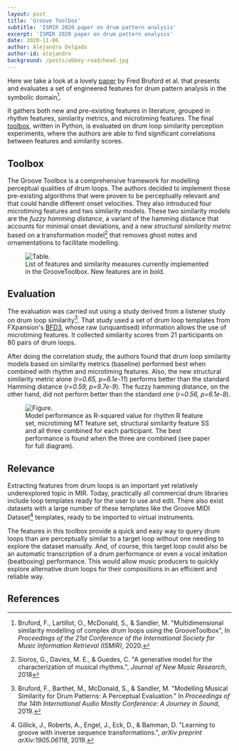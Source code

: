 ```yaml
---
layout: post
title: 'Groove Toolbox'
subtitle: 'ISMIR 2020 paper on drum pattern analysis'
excerpt: 'ISMIR 2020 paper on drum pattern analysis'
date: 2020-11-06
author: Alejandro Delgado
author-id: alejandro
background: /posts/abbey-road/head.jpg
---
```


Here we take a look at a lovely [paper](https://program.ismir2020.net/poster_2-13.html) by Fred Bruford et al. that presents and evaluates a set of engineered features for drum pattern analysis in the symbolic domain[^1].

It gathers both new and pre-existing features in literature, grouped in rhythm features, similarity metrics, and microtiming features. The final [toolbox](https://github.com/fredbru/GrooveToolbox), written in Python, is evaluated on drum loop similarity perception experiments, where the authors are able to find significant correlations between features and similarity scores.

## Toolbox

The Groove Toolbox is a comprehensive framework for modelling perceptual qualities of drum loops. The authors decided to implement those pre-existing algorithms that were proven to be perceptually relevant and that could handle different onset velocities. They also introduced four microtiming features and two similarity models. These two similarity models are the *fuzzy hamming distance*, a variant of the hamming distance that accounts for minimal onset deviations, and a new *structural similarity metric* based on a transformation model[^2] that removes ghost notes and ornamentations to facilitate modelling.

<figure class="figure w-100">
  <img src="{{ '/posts/abbey-road/table1.png' | relative_url }}" alt="Table." class="figure-img img-fluid mx-auto d-flex">
  <figcaption class="figure-caption text-center" markdown="1">
  List of features and similarity measures currently implemented in the GrooveToolbox. New features are in bold.
  </figcaption>
</figure>

## Evaluation

The evaluation was carried out using a study derived from a listener study on drum loop similarity[^3]. That study used a set of drum loop templates from FXpansion's [BFD3](https://www.fxpansion.com/products/bfd3/), whose raw (unquantised) information allows the use of microtiming features. It collected similarity scores from 21 participants on 80 pairs of drum loops.

After doing the correlation study, the authors found that drum loop similarity models based on similarity metrics (baseline) performed best when combined with rhythm and microtiming features. Also, the new structural similarity metric alone (*r=0.65, p=6.1e-11*) performs better than the standard Hamming distance (*r=0.59, p=9.7e-9*). The fuzzy hamming distance, on the other hand, did not perform better than the standard one (*r=0.56, p=6.1e-8*).

<figure class="figure w-100">
  <img src="{{ '/posts/abbey-road/figure1.png' | relative_url }}" alt="Figure." class="figure-img img-fluid mx-auto d-flex">
  <figcaption class="figure-caption text-center" markdown="1">
  Model performance as R-squared value for rhythm R feature set, microtiming MT feature set, structural similarity feature SS and all three combined for each participant. The best performance is found when the three are combined (see paper for full diagram).
  </figcaption>
</figure>

## Relevance

Extracting features from drum loops is an important yet relatively underexplored topic in MIR. Today, practically all commercial drum libraries include loop templates ready for the user to use and edit. There also exist datasets with a large number of these templates like the Groove MIDI Dataset[^4] templates, ready to be imported to virtual instruments.

The features in this toolbox provide a quick and easy way to query drum loops than are perceptually similar to a target loop without one needing to explore the dataset manually. And, of course, this target loop could also be an automatic transcription of a drum performance or even a vocal imitation (beatboxing) performance. This would allow music producers to quickly explore alternative drum loops for their compositions in an efficient and reliable way.

## References

[^1]: Bruford, F., Lartillot, O., McDonald, S., & Sandler, M. "Multidimensional similarity modelling of complex drum loops using the GrooveToolbox", In *Proceedings of the 21st Conference of the International Society for Music Information Retrieval (ISMIR)*, 2020.
[^2]: Sioros, G., Davies, M. E., & Guedes, C. "A generative model for the characterization of musical rhythms.", *Journal of New Music Research*, 2018
[^3]: Bruford, F., Barthet, M., McDonald, S., & Sandler, M. "Modelling Musical Similarity for Drum Patterns: A Perceptual Evaluation." In *Proceedings of the 14th International Audio Mostly Conference: A Journey in Sound*, 2019.
[^4]: Gillick, J., Roberts, A., Engel, J., Eck, D., & Bamman, D. "Learning to groove with inverse sequence transformations.", *arXiv preprint arXiv:1905.06118*, 2019.
